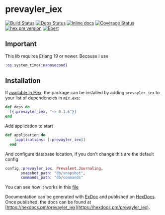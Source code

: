 # prevayler_iex
[![Build Status](https://travis-ci.org/agnaldo4j/prevayler_iex.svg?branch=develop)](https://travis-ci.org/agnaldo4j/prevayler_iex)
[![Deps Status](https://beta.hexfaktor.org/badge/all/github/agnaldo4j/prevayler_iex.svg?branch=develop)](https://beta.hexfaktor.org/github/agnaldo4j/prevayler_iex) 
[![Inline docs](http://inch-ci.org/github/agnaldo4j/prevayler_iex.svg?branch=develop)](http://inch-ci.org/github/agnaldo4j/prevayler_iex)
[![Coverage Status](https://coveralls.io/repos/github/agnaldo4j/prevayler_iex/badge.svg)](https://coveralls.io/github/agnaldo4j/prevayler_iex)
[![hex.pm version](https://img.shields.io/hexpm/v/prevayler_iex.svg?style=flat)](https://hex.pm/packages/prevayler_iex)
[![Ebert](https://ebertapp.io/github/agnaldo4j/prevayler_iex.svg)](https://ebertapp.io/github/agnaldo4j/prevayler_iex)

## Important

This lib requires Erlang 19 or newer. Because I use 

```Elixir
:os.system_time(:nanosecond)
```

## Installation

If [available in Hex](https://hex.pm/docs/publish), the package can be installed
by adding `prevayler_iex` to your list of dependencies in `mix.exs`:

```elixir
def deps do
  [{:prevayler_iex, "~> 0.1.6"}]
end
```

Add application to start
```elixir
def application do
    [applications: [:prevayler_iex]]
  end
```

And configure database location, if you don't change this are the default config
```elixir
config :prevayler_iex, Prevalent.Journaling,
       snapshot_path: "db/snapshot",
       commands_path: "db/commands"
```

You can see how it works in this [file](https://github.com/agnaldo4j/prevayler_iex/blob/develop/test/prevalent_system_test.exs)

Documentation can be generated with [ExDoc](https://github.com/elixir-lang/ex_doc)
and published on [HexDocs](https://hexdocs.pm). Once published, the docs can
be found at [https://hexdocs.pm/prevayler_iex](https://hexdocs.pm/prevayler_iex).
